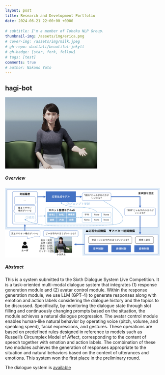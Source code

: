 ```yaml
---
layout: post
title: Research and Development Portfolio
date: 2024-06-21 22:00:00 +0900

# subtitle: I'm a member of Tohoku NLP Group.
thumbnail-img: /assets/img/erica.png
# cover-img: /assets/img/milk.jpeg
# gh-repo: daattali/beautiful-jekyll
# gh-badge: [star, fork, follow]
# tags: [test]
comments: true
# author: Nakano Yuto
---
```


## hagi-bot

<img src="/assets/img/erica.png" width="300x300">

##### Overview
<img src="/assets/img/system_picture.png" width="800x400">

##### Abstract
This is a system submitted to the Sixth Dialogue System Live Competition. It is a task-oriented multi-modal dialogue system that integrates (1) response generation module and (2) avatar control module. Within the response generation module, we use LLM (GPT-4) to generate responses along with emotion and action labels considering the dialogue history and the topics to be discussed. Specifically, by monitoring the dialogue state through slot filling and continuously changing prompts based on the situation, the module achieves a natural dialogue progression. The avatar control module enables human-like natural behavior by operating voice (pitch, volume, and speaking speed), facial expressions, and gestures. These operations are based on predefined rules designed in reference to models such as Russell’s Circumplex Model of Affect, corresponding to the content of speech together with emotion and action labels. The combination of these two modules achieves the generation of responses appropriate to the situation and natural behaviors based on the content of utterances and emotions. This system won the first place in the preliminary round.

The dialogue system is [available](https://github.com/cl-tohoku/hagi-bot)
